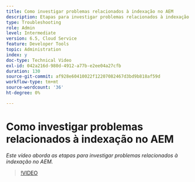 ```yaml
---
title: Como investigar problemas relacionados à indexação no AEM
description: Etapas para investigar problemas relacionados à indexação
type: Troubleshooting
role: Admin
level: Intermediate
version: 6.5, Cloud Service
feature: Developer Tools
topic: Administration
index: y
doc-type: Technical Video
exl-id: 042a216d-980d-4912-a77b-e2ee04a27cfb
duration: 130
source-git-commit: af928e60410022f12207082467d3bd9b818af59d
workflow-type: tm+mt
source-wordcount: '36'
ht-degree: 0%

---
```


# Como investigar problemas relacionados à indexação no AEM

*Este vídeo aborda as etapas para investigar problemas relacionados à indexação no AEM.*

>[!VIDEO](https://video.tv.adobe.com/v/335465?quality=12&learn=on)
